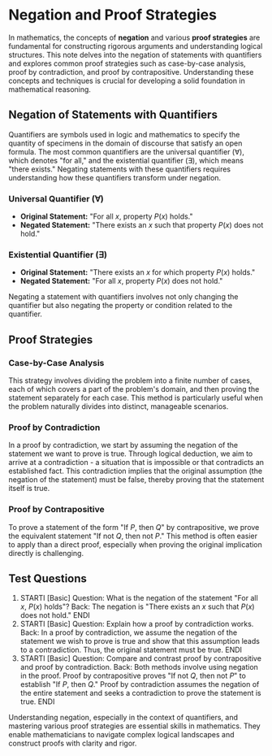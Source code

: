 # Negation and Proof Strategies

In mathematics, the concepts of **negation** and various **proof strategies** are fundamental for constructing rigorous arguments and understanding logical structures. This note delves into the negation of statements with quantifiers and explores common proof strategies such as case-by-case analysis, proof by contradiction, and proof by contrapositive. Understanding these concepts and techniques is crucial for developing a solid foundation in mathematical reasoning.

## Negation of Statements with Quantifiers

Quantifiers are symbols used in logic and mathematics to specify the quantity of specimens in the domain of discourse that satisfy an open formula. The most common quantifiers are the universal quantifier (∀), which denotes "for all," and the existential quantifier (∃), which means "there exists." Negating statements with these quantifiers requires understanding how these quantifiers transform under negation.

### Universal Quantifier (∀)

- **Original Statement:** "For all $x$, property $P(x)$ holds."
- **Negated Statement:** "There exists an $x$ such that property $P(x)$ does not hold."

### Existential Quantifier (∃)

- **Original Statement:** "There exists an $x$ for which property $P(x)$ holds."
- **Negated Statement:** "For all $x$, property $P(x)$ does not hold."

Negating a statement with quantifiers involves not only changing the quantifier but also negating the property or condition related to the quantifier.

## Proof Strategies

### Case-by-Case Analysis

This strategy involves dividing the problem into a finite number of cases, each of which covers a part of the problem's domain, and then proving the statement separately for each case. This method is particularly useful when the problem naturally divides into distinct, manageable scenarios.

### Proof by Contradiction

In a proof by contradiction, we start by assuming the negation of the statement we want to prove is true. Through logical deduction, we aim to arrive at a contradiction - a situation that is impossible or that contradicts an established fact. This contradiction implies that the original assumption (the negation of the statement) must be false, thereby proving that the statement itself is true.

### Proof by Contrapositive

To prove a statement of the form "If $P$, then $Q$" by contrapositive, we prove the equivalent statement "If not $Q$, then not $P$." This method is often easier to apply than a direct proof, especially when proving the original implication directly is challenging.

## Test Questions

1. STARTI [Basic] Question: What is the negation of the statement "For all $x$, $P(x)$ holds"? Back: The negation is "There exists an $x$ such that $P(x)$ does not hold." ENDI
2. STARTI [Basic] Question: Explain how a proof by contradiction works. Back: In a proof by contradiction, we assume the negation of the statement we wish to prove is true and show that this assumption leads to a contradiction. Thus, the original statement must be true. ENDI
3. STARTI [Basic] Question: Compare and contrast proof by contrapositive and proof by contradiction. Back: Both methods involve using negation in the proof. Proof by contrapositive proves "If not $Q$, then not $P$" to establish "If $P$, then $Q$." Proof by contradiction assumes the negation of the entire statement and seeks a contradiction to prove the statement is true. ENDI

Understanding negation, especially in the context of quantifiers, and mastering various proof strategies are essential skills in mathematics. They enable mathematicians to navigate complex logical landscapes and construct proofs with clarity and rigor.